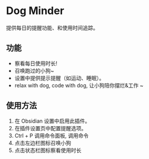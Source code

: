 # Dog Minder

提供每日的提醒功能、和使用时间追踪。

## 功能

- 察看每日使用时长!
- 召唤跑过的小狗~
- 设置中提供提示提醒（如运动、睡眠）。
- relax with dog, code with dog, 让小狗陪你摆烂&工作 ~

## 使用方法

1. 在 Obsidian 设置中启用此插件。
2. 在插件设置页中配置提醒选项。
3. Ctrl + P 调用命令面板, 调用命令
4. 点击左边栏图标召唤小狗
5. 点击状态栏图标察看使用时长